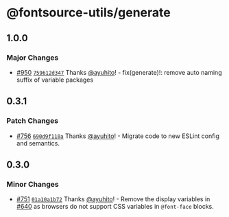 # @fontsource-utils/generate

## 1.0.0

### Major Changes

- [#950](https://github.com/fontsource/fontsource/pull/950) [`759612d347`](https://github.com/fontsource/fontsource/commit/759612d3472729989e844c773d6a3eb2f8378726) Thanks [@ayuhito](https://github.com/ayuhito)! - fix(generate)!: remove auto naming suffix of variable packages

## 0.3.1

### Patch Changes

- [#756](https://github.com/fontsource/fontsource/pull/756) [`690d9f110a`](https://github.com/fontsource/fontsource/commit/690d9f110ad68681566314d9040b3ac17eeb99c9) Thanks [@ayuhito](https://github.com/ayuhito)! - Migrate code to new ESLint config and semantics.

## 0.3.0

### Minor Changes

- [#751](https://github.com/fontsource/fontsource/pull/751) [`01a10a1b72`](https://github.com/fontsource/fontsource/commit/01a10a1b721f7b1f88b465afc04a4142c8cbf1de) Thanks [@ayuhito](https://github.com/ayuhito)! - Remove the display variables in [#640](https://github.com/fontsource/fontsource/pull/640) as browsers do not support CSS variables in `@font-face` blocks.
